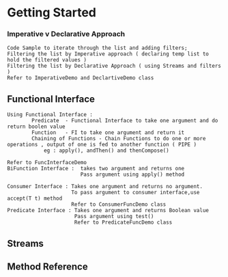 # Getting Started

### Imperative v Declarative Approach

	Code Sample to iterate through the list and adding filters;
	Filtering the list by Imperative approach ( declaring temp list to hold the filtered values )
    Filtering the list by Declarative Approach ( using Streams and filters )
    Refer to ImperativeDemo and DeclartiveDemo class
## Functional Interface

    Using Functional Interface :
            Predicate  - Functional Interface to take one argument and do return boolen value
            Function   - FI to take one argument and return it
            Chaining of Functions - Chain Functions to do one or more operations , output of one is fed to another function ( PIPE )
                eg : apply(), andThen() and thenCompose()
                
    Refer to FuncInterfaceDemo
    BiFunction Interface :  takes two argument and returns one 
                            Pass argument using apply() method

    Consumer Interface : Takes one argument and returns no argument. 
                         To pass argument to consumer interface,use accept(T t) method
                         Refer to ConsumerFuncDemo class
    Predicate Interface : Takes one argument and returns Boolean value
                          Pass argument using test()
                          Refer to PredicateFuncDemo class


## Streams 


## Method Reference